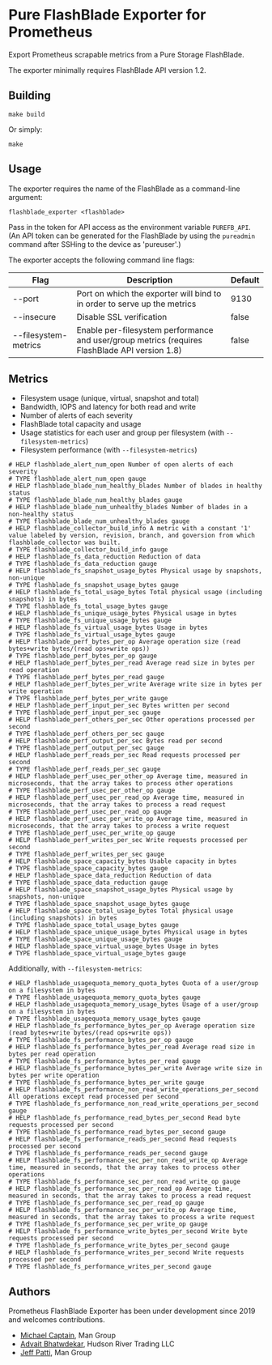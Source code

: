 # Pure FlashBlade Exporter for Prometheus

Export Prometheus scrapable metrics from a Pure Storage FlashBlade. 

The exporter minimally requires FlashBlade API version 1.2.

## Building

```
make build
```

Or simply:

```
make
```

## Usage

The exporter requires the name of the FlashBlade as a command-line argument:

`flashblade_exporter <flashblade>`

Pass in the token for API access as the environment variable `PUREFB_API`. (An API token can be generated for
the FlashBlade by using the `pureadmin` command after SSHing to the device as 'pureuser'.)

The exporter accepts the following command line flags:

| Flag                 | Description                                                                                    | Default |
| -------------------- | ---------------------------------------------------------------------------------------------- | ------- |
| --port               | Port on which the exporter will bind to in order to serve up the metrics                       | 9130    |
| --insecure           | Disable SSL verification                                                                       | false   |
| --filesystem-metrics | Enable per-filesystem performance and user/group metrics (requires FlashBlade API version 1.8) | false   |


## Metrics

* Filesystem usage (unique, virtual, snapshot and total)
* Bandwidth, IOPS and latency for both read and write
* Number of alerts of each severity
* FlashBlade total capacity and usage
* Usage statistics for each user and group per filesystem (with `--filesystem-metrics`)
* Filesystem performance (with `--filesystem-metrics`)

```
# HELP flashblade_alert_num_open Number of open alerts of each severity
# TYPE flashblade_alert_num_open gauge
# HELP flashblade_blade_num_healthy_blades Number of blades in healthy status
# TYPE flashblade_blade_num_healthy_blades gauge
# HELP flashblade_blade_num_unhealthy_blades Number of blades in a non-healthy status
# TYPE flashblade_blade_num_unhealthy_blades gauge
# HELP flashblade_collector_build_info A metric with a constant '1' value labeled by version, revision, branch, and goversion from which flashblade_collector was built.
# TYPE flashblade_collector_build_info gauge
# HELP flashblade_fs_data_reduction Reduction of data
# TYPE flashblade_fs_data_reduction gauge
# HELP flashblade_fs_snapshot_usage_bytes Physical usage by snapshots, non-unique
# TYPE flashblade_fs_snapshot_usage_bytes gauge
# HELP flashblade_fs_total_usage_bytes Total physical usage (including snapshots) in bytes
# TYPE flashblade_fs_total_usage_bytes gauge
# HELP flashblade_fs_unique_usage_bytes Physical usage in bytes
# TYPE flashblade_fs_unique_usage_bytes gauge
# HELP flashblade_fs_virtual_usage_bytes Usage in bytes
# TYPE flashblade_fs_virtual_usage_bytes gauge
# HELP flashblade_perf_bytes_per_op Average operation size (read bytes+write bytes/(read ops+write ops))
# TYPE flashblade_perf_bytes_per_op gauge
# HELP flashblade_perf_bytes_per_read Average read size in bytes per read operation
# TYPE flashblade_perf_bytes_per_read gauge
# HELP flashblade_perf_bytes_per_write Average write size in bytes per write operation
# TYPE flashblade_perf_bytes_per_write gauge
# HELP flashblade_perf_input_per_sec Bytes written per second
# TYPE flashblade_perf_input_per_sec gauge
# HELP flashblade_perf_others_per_sec Other operations processed per second
# TYPE flashblade_perf_others_per_sec gauge
# HELP flashblade_perf_output_per_sec Bytes read per second
# TYPE flashblade_perf_output_per_sec gauge
# HELP flashblade_perf_reads_per_sec Read requests processed per second
# TYPE flashblade_perf_reads_per_sec gauge
# HELP flashblade_perf_usec_per_other_op Average time, measured in microseconds, that the array takes to process other operations
# TYPE flashblade_perf_usec_per_other_op gauge
# HELP flashblade_perf_usec_per_read_op Average time, measured in microseconds, that the array takes to process a read request
# TYPE flashblade_perf_usec_per_read_op gauge
# HELP flashblade_perf_usec_per_write_op Average time, measured in microseconds, that the array takes to process a write request
# TYPE flashblade_perf_usec_per_write_op gauge
# HELP flashblade_perf_writes_per_sec Write requests processed per second
# TYPE flashblade_perf_writes_per_sec gauge
# HELP flashblade_space_capacity_bytes Usable capacity in bytes
# TYPE flashblade_space_capacity_bytes gauge
# HELP flashblade_space_data_reduction Reduction of data
# TYPE flashblade_space_data_reduction gauge
# HELP flashblade_space_snapshot_usage_bytes Physical usage by snapshots, non-unique
# TYPE flashblade_space_snapshot_usage_bytes gauge
# HELP flashblade_space_total_usage_bytes Total physical usage (including snapshots) in bytes
# TYPE flashblade_space_total_usage_bytes gauge
# HELP flashblade_space_unique_usage_bytes Physical usage in bytes
# TYPE flashblade_space_unique_usage_bytes gauge
# HELP flashblade_space_virtual_usage_bytes Usage in bytes
# TYPE flashblade_space_virtual_usage_bytes gauge
```

Additionally, with `--filesystem-metrics`:

```
# HELP flashblade_usagequota_memory_quota_bytes Quota of a user/group on a filesystem in bytes
# TYPE flashblade_usagequota_memory_quota_bytes gauge
# HELP flashblade_usagequota_memory_usage_bytes Usage of a user/group on a filesystem in bytes
# TYPE flashblade_usagequota_memory_usage_bytes gauge
# HELP flashblade_fs_performance_bytes_per_op Average operation size (read bytes+write bytes/(read ops+write ops))
# TYPE flashblade_fs_performance_bytes_per_op gauge
# HELP flashblade_fs_performance_bytes_per_read Average read size in bytes per read operation
# TYPE flashblade_fs_performance_bytes_per_read gauge
# HELP flashblade_fs_performance_bytes_per_write Average write size in bytes per write operation
# TYPE flashblade_fs_performance_bytes_per_write gauge
# HELP flashblade_fs_performance_non_read_write_operations_per_second All operations except read processed per second
# TYPE flashblade_fs_performance_non_read_write_operations_per_second gauge
# HELP flashblade_fs_performance_read_bytes_per_second Read byte requests processed per second
# TYPE flashblade_fs_performance_read_bytes_per_second gauge
# HELP flashblade_fs_performance_reads_per_second Read requests processed per second
# TYPE flashblade_fs_performance_reads_per_second gauge
# HELP flashblade_fs_performance_sec_per_non_read_write_op Average time, measured in seconds, that the array takes to process other operations
# TYPE flashblade_fs_performance_sec_per_non_read_write_op gauge
# HELP flashblade_fs_performance_sec_per_read_op Average time, measured in seconds, that the array takes to process a read request
# TYPE flashblade_fs_performance_sec_per_read_op gauge
# HELP flashblade_fs_performance_sec_per_write_op Average time, measured in seconds, that the array takes to process a write request
# TYPE flashblade_fs_performance_sec_per_write_op gauge
# HELP flashblade_fs_performance_write_bytes_per_second Write byte requests processed per second
# TYPE flashblade_fs_performance_write_bytes_per_second gauge
# HELP flashblade_fs_performance_writes_per_second Write requests processed per second
# TYPE flashblade_fs_performance_writes_per_second gauge
```

## Authors
Prometheus FlashBlade Exporter has been under development since 2019 and welcomes contributions.

* [Michael Captain](https://github.com/macaptain), Man Group
* [Advait Bhatwdekar](https://github.com/You-NeverKnow), Hudson River Trading LLC
* [Jeff Patti](https://github.com/jepatti), Man Group
